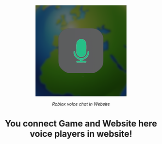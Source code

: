 
<p align="center">
  <a href="#">
    <img alt="Code Capsules" title="Code Capsules" src="./icon.png" width="300" style="color: black">
  </a>
</p>


<p align="center">
  <i>Roblox voice chat in Website</i><br/> 
</p>

<h1 align="center">
  You connect Game and Website here voice players in website!
</h1>
